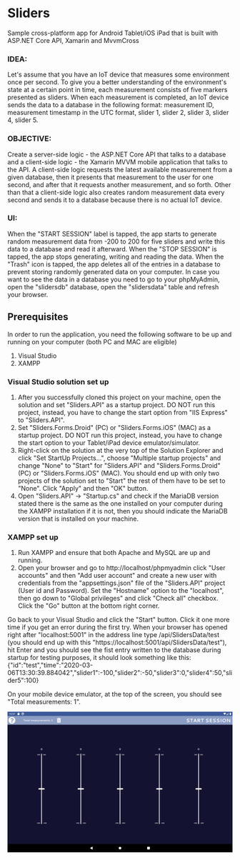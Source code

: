 # Sliders
Sample cross-platform app for Android Tablet/iOS iPad that is built with ASP.NET Core API, Xamarin and MvvmCross

### IDEA: 
Let's assume that you have an IoT device that measures some environment once per second. To give you a better 
understanding of the environment's state at a certain point in time, each measurement consists of five markers presented as sliders. 
When each measurement is completed, an IoT device sends the data to a database in the following format: measurement ID, measurement 
timestamp in the UTC format, slider 1, slider 2, slider 3, slider 4, slider 5.

### OBJECTIVE: 
Create a server-side logic - the ASP.NET Core API that talks to a database and a client-side logic - the Xamarin MVVM mobile 
application that talks to the API. A client-side logic requests the latest available measurement from a given database, then it presents 
that measurement to the user for one second, and after that it requests another measurement, and so forth. Other than that a client-side 
logic also creates random measurement data every second and sends it to a database because there is no actual IoT device.

### UI: 
When the "START SESSION" label is tapped, the app starts to generate random measurement data from -200 to 200 for five sliders and 
write this data to a database and read it afterward. When the "STOP SESSION" is tapped, the app stops generating, writing and reading the 
data. When the "Trash" icon is tapped, the app deletes all of the entries in a database to prevent storing randomly generated data on 
your computer. In case you want to see the data in a database you need to go to your phpMyAdmin, open the "slidersdb" database, open the 
"slidersdata" table and refresh your browser.

## Prerequisites 
In order to run the application, you need the following software to be up and running on your computer (both PC and MAC are eligible)
1. Visual Studio
2. XAMPP

### Visual Studio solution set up
1. After you successfully cloned this project on your machine, open the solution and set "Sliders.API" as a startup project. DO NOT run this 
project, instead, you have to change the start option from "IIS Express" to "Sliders.API".
2. Set "Sliders.Forms.Droid" (PC) or "Sliders.Forms.iOS" (MAC) as a startup project. DO NOT run this project, instead, you have to change 
the start option to your Tablet/iPad device emulator/simulator.
3. Right-click on the solution at the very top of the Solution Explorer and click "Set StartUp Projects...", choose "Multiple startup projects" 
and change "None" to "Start" for "Sliders.API" and "Sliders.Forms.Droid" (PC) or "Sliders.Forms.iOS" (MAC). You should end up with 
only two projects of the solution set to "Start" the rest of them have to be set to "None". Click "Apply" and then "OK" button.
4. Open "Sliders.API" -> "Startup.cs" and check if the MariaDB version stated there is the same as the one installed on your computer during 
the XAMPP installation if it is not, then you should indicate the MariaDB version that is installed on your machine.

### XAMPP set up
1. Run XAMPP and ensure that both Apache and MySQL are up and running.
2. Open your browser and go to http://localhost/phpmyadmin click "User accounts" and then "Add user account" and create a new user 
with credentials from the "appsettings.json" file of the "Sliders.API" project (User id and Password). Set the "Hostname" option 
to the "localhost", then go down to "Global privileges" and click "Check all" checkbox. Click the "Go" button at the bottom right corner. 

Go back to your Visual Studio and click the "Start" button. Click it one more time if you get an error during the first try.
When your browser has opened right after "localhost:5001" in the address line type /api/SlidersData/test 
(you should end up with this "https://localhost:5001/api/SlidersData/test"), hit Enter and you should see the fist entry written to the database 
during startup for testing purposes, it should look something like this:
{"id":"test","time":"2020-03-06T13:30:39.884042","slider1":-100,"slider2":-50,"slider3":0,"slider4":50,"slider5":100}

On your mobile device emulator, at the top of the screen, you should see "Total measurements: 1".

![Android emulator screenshot](screenshot.png)